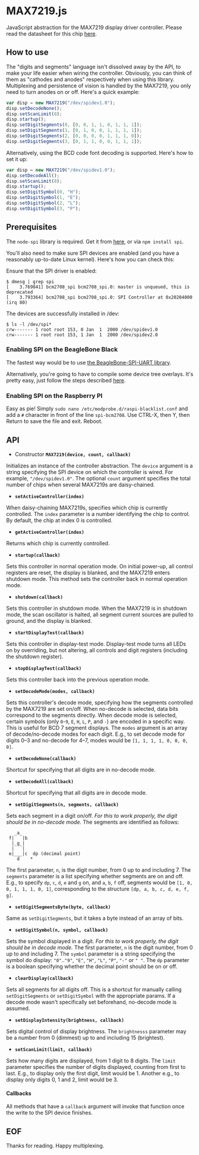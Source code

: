 MAX7219.js
==========

JavaScript abstraction for the MAX7219 display driver controller. Please read the datasheet for this chip [here](https://www.adafruit.com/datasheets/MAX7219.pdf).

## How to use
The "digits and segments" language isn't dissolved away by the API, to make your life easier when wiring the controller. Obviously, you can think of them as "cathodes and anodes" respectively when using this library. Multiplexing and persistence of vision is handled by the MAX7219, you only need to turn anodes on or off. Here's a quick example:
```javascript
var disp = new MAX7219("/dev/spidev1.0");
disp.setDecodeNone();
disp.setScanLimit(8);
disp.startup();
disp.setDigitSegments(0, [0, 0, 1, 1, 0, 1, 1, 1]);
disp.setDigitSegments(1, [0, 1, 0, 0, 1, 1, 1, 1]);
disp.setDigitSegments(2, [0, 0, 0, 0, 1, 1, 1, 0]);
disp.setDigitSegments(3, [0, 1, 1, 0, 0, 1, 1, 1]);
```

Alternatively, using the BCD code font decoding is supported. Here's how to set it up:
```javascript
var disp = new MAX7219("/dev/spidev1.0");
disp.setDecodeAll();
disp.setScanLimit(8);
disp.startup();
disp.setDigitSymbol(0, "H");
disp.setDigitSymbol(1, "E");
disp.setDigitSymbol(2, "L");
disp.setDigitSymbol(3, "P");
```

## Prerequisites

The `node-spi` library is required. Get it from [here](https://github.com/RussTheAerialist/node-spi), or via `npm install spi`.

You'll also need to make sure SPI devices are enabled (and you have a reasonably up-to-date Linux kernel). Here's how you can check this:

Ensure that the SPI driver is enabled:
```
$ dmesg | grep spi
[    3.769841] bcm2708_spi bcm2708_spi.0: master is unqueued, this is deprecated
[    3.793364] bcm2708_spi bcm2708_spi.0: SPI Controller at 0x20204000 (irq 80)
```
The devices are successfully installed in /dev:
```shell
$ ls -l /dev/spi*
crw------- 1 root root 153, 0 Jan  1  2000 /dev/spidev1.0
crw------- 1 root root 153, 1 Jan  1  2000 /dev/spidev2.0
```

### Enabling SPI on the BeagleBone Black

The fastest way would be to use [the BeagleBone-SPI-UART library](https://github.com/victorporof/BeagleBone-SPI-UART).

Alternatively, you're going to have to compile some device tree overlays. It's pretty easy, just follow the steps described [here](http://elinux.org/BeagleBone_Black_Enable_SPIDEV).

### Enabling SPI on the Raspberry PI

Easy as pie! Simply `sudo nano /etc/modprobe.d/raspi-blacklist.conf` and add a `#` character in front of the line `spi-bcm2708`. Use CTRL-X, then Y, then Return to save the file and exit. Reboot.

## API

* Constructor __**`MAX7219(device, count, callback)`**__

Initializes an instance of the controller abstraction. The `device` argument is a string specifying the SPI device on which the controller is wired. For example, `"/dev/spidev1.0"`. The optional `count` argument specifies the total number of chips when several MAX7219s are daisy-chained.

* __**`setActiveController(index)`**__

When daisy-chaining MAX7219s, specifies which chip is currently controlled. The `index` parameter is a number identifying the chip to control. By default, the chip at index 0 is controlled.

* __**`getActiveController(index)`**__

Returns which chip is currently controlled.

* __**`startup(callback)`**__

Sets this controller in normal operation mode. On initial power-up, all control registers are reset, the display is blanked, and the MAX7219 enters shutdown mode. This method sets the controller back in normal operation mode.

* __**`shutdown(callback)`**__

Sets this controller in shutdown mode. When the MAX7219 is in shutdown mode, the scan oscillator is halted, all segment current sources are pulled to ground, and the display is blanked.

* __**`startDisplayTest(callback)`**__

Sets this controller in display-test mode. Display-test mode turns all LEDs on by overriding, but not altering, all controls and digit registers (including the shutdown register).

* __**`stopDisplayTest(callback)`**__

Sets this controller back into the previous operation mode.

* __**`setDecodeMode(modes, callback)`**__

Sets this controller's decode mode, specifying how the segments controlled
by the MAX7219 are set on/off. When no-decode is selected, data bits correspond to the segments directly. When decode mode is selected, certain symbols (only `0`-`9`, `E`, `H`, `L`, `P`, and `-`) are encoded in a specific way. This is useful for BCD 7 segment displays. The `modes` argument is an array of decode/no-decode modes for each digit. E.g., to set decode mode for digits 0–3 and no-decode for 4–7, modes would be `[1, 1, 1, 1, 0, 0, 0, 0]`.

* __**`setDecodeNone(callback)`**__

Shortcut for specifying that all digits are in no-decode mode.

* __**`setDecodeAll(callback)`**__

Shortcut for specifying that all digits are in decode mode.

* __**`setDigitSegments(n, segments, callback)`**__

Sets each segment in a digit on/off.
*For this to work properly, the digit should be in no-decode mode.* The segments are identified as follows:
```
   _a_
 f|   |b
  |_g_|
  |   |
 e|___|c  dp (decimal point)
    d    *
```
The first parameter, `n`, is the digit number, from 0 up to and including 7. The `segments` parameter is a list specifying whether segments are on and off. E.g., to specify `dp`, `c`, `d`, `e` and `g` on, and `a`, `b`, `f` off, segments would be `[1, 0, 0, 1, 1, 1, 0, 1]`, corresponding to the structure `[dp, a, b, c, d, e, f, g]`.

* __**`setDigitSegmentsByte(byte, callback)`**__

Same as `setDigitSegments`, but it takes a byte instead of an array of bits.

* __**`setDigitSymbol(n, symbol, callback)`**__

Sets the symbol displayed in a digit.
*For this to work properly, the digit should be in decode mode.* The first parameter, `n` is the digit number, from 0 up to and including 7. The `symbol` parameter is a string specifying the symbol do display: `"0"`..`"9"`, `"E"`, `"H"`, `"L"`, `"P"`, `"-"` or `" "`. The `dp` parameter is a boolean specifying whether the decimal point should be on or off.

* __**`clearDisplay(callback)`**__

Sets all segments for all digits off. This is a shortcut for manually calling `setDigitSegments` or `setDigitSymbol` with the appropriate params. If a decode mode wasn't specifically set beforehand, no-decode mode is assumed.

* __**`setDisplayIntensity(brightness, callback)`**__

Sets digital control of display brightness. The `brightnesss` parameter may be a number from 0 (dimmest) up to and including 15 (brightest).

* __**`setScanLimit(limit, callback)`**__

Sets how many digits are displayed, from 1 digit to 8 digits. The `limit` parameter specifies the number of digits displayed, counting from first to last. E.g., to display only the first digit, limit would be 1. Another e.g., to display only digits 0, 1 and 2, limit would be 3.

#### Callbacks

All methods that have a `callback` argument will invoke that function once the write to the SPI device finishes.

## EOF

Thanks for reading. Happy multiplexing.
